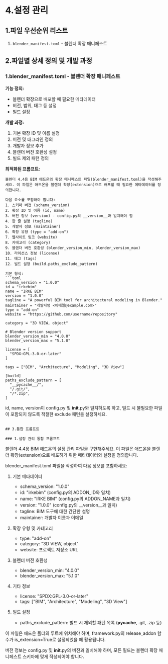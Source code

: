 # 4.설정 관리

## 1.파일 우선순위 리스트
1. `blender_manifest.toml` - 블렌더 확장 매니페스트

## 2.파일별 상세 정의 및 개발 과정

### 1.blender_manifest.toml - 블렌더 확장 매니페스트
**기능 정의:**
- 블렌더 확장으로 배포할 때 필요한 메타데이터
- 버전, 범위, 태그 등 설정
- 빌드 설정

**개발 과정:**
1. 기본 확장 ID 및 이름 설정
2. 버전 및 태그라인 정의
3. 개발자 정보 추가
4. 블렌더 버전 호환성 설정
5. 빌드 제외 패턴 정의

**최적화된 프롬프트:**
```
블렌더 4.4용 BIM 애드온의 확장 매니페스트 파일(blender_manifest.toml)을 작성해주세요. 이 파일은 애드온을 블렌더 확장(extension)으로 배포할 때 필요한 메타데이터를 정의합니다.

다음 요소를 포함해야 합니다:
1. 스키마 버전 (schema_version)
2. 확장 ID 및 이름 (id, name)
3. 버전 정보 (version) - config.py의 __version__과 일치해야 함
4. 한 줄 설명 (tagline)
5. 개발자 정보 (maintainer)
6. 확장 유형 (type = "add-on")
7. 웹사이트 링크 (website)
8. 카테고리 (category)
9. 블렌더 버전 호환성 (blender_version_min, blender_version_max)
10. 라이선스 정보 (license)
11. 태그 (tags)
12. 빌드 설정 (build.paths_exclude_pattern)

기본 형식:
```toml
schema_version = "1.0.0"
id = "irkebim"
name = "IRKE BIM"
version = "1.0.0"
tagline = "A powerful BIM tool for architectural modeling in Blender."
maintainer = "개발자명 <이메일@example.com>"
type = "add-on"
website = "https://github.com/username/repository"

category = "3D VIEW, object"

# Blender version support
blender_version_min = "4.0.0"
blender_version_max = "5.1.0"

license = [
  "SPDX:GPL-3.0-or-later"
]

tags = ["BIM", "Architecture", "Modeling", "3D View"]

[build]
paths_exclude_pattern = [
  "__pycache__/",
  "/.git/",
  "/*.zip",
]
```

id, name, version이 config.py 및 __init__.py와 일치하도록 하고, 빌드 시 불필요한 파일이 포함되지 않도록 적절한 exclude 패턴을 설정하세요.
```

## 3.통합 프롬프트

### 1.설정 관리 통합 프롬프트
```
블렌더 4.4용 BIM 애드온의 설정 관리 파일을 구현해주세요. 이 파일은 애드온을 블렌더 확장(extension)으로 배포하기 위한 메타데이터와 설정을 정의합니다.

blender_manifest.toml 파일을 작성하여 다음 정보를 포함하세요:

1. 기본 메타데이터
   - schema_version: "1.0.0"
   - id: "irkebim" (config.py의 ADDON_ID와 일치)
   - name: "IRKE BIM" (config.py의 ADDON_NAME과 일치)
   - version: "1.0.0" (config.py의 __version__과 일치)
   - tagline: BIM 도구에 대한 간단한 설명
   - maintainer: 개발자 이름과 이메일

2. 확장 유형 및 카테고리
   - type: "add-on"
   - category: "3D VIEW, object"
   - website: 프로젝트 저장소 URL

3. 블렌더 버전 호환성
   - blender_version_min: "4.0.0"
   - blender_version_max: "5.1.0"

4. 기타 정보
   - license: "SPDX:GPL-3.0-or-later"
   - tags: ["BIM", "Architecture", "Modeling", "3D View"]

5. 빌드 설정
   - paths_exclude_pattern: 빌드 시 제외할 패턴 목록 (__pycache__, .git, .zip 등)

이 파일은 애드온 폴더의 루트에 위치해야 하며, framework.py의 release_addon 함수가 is_extension=True로 설정되었을 때 활용됩니다.

버전 정보는 config.py 및 __init__.py의 버전과 일치해야 하며, 모든 필드는 블렌더 확장 매니페스트 스키마에 맞게 작성되어야 합니다.
```